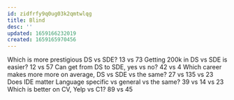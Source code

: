 ```yaml
---
id: zidfrfy9q0ug03k2qmtwlqg
title: Blind
desc: ''
updated: 1659166232019
created: 1659165970456
---
```

Which is more prestigious DS vs SDE? 13 vs 73
Getting 200k in DS vs SDE is easier? 12 vs 57
Can get from DS to SDE, yes vs no? 42 vs 4
Which career makes more more on average, DS vs SDE vs the same? 27 vs 135 vs 23
Does IDE matter Language specific vs general vs the same? 39 vs 14 vs 23
Which is better on CV, Yelp vs C1? 89 vs 45
